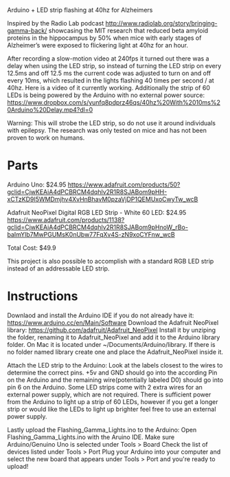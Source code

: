 Arduino + LED strip flashing at 40hz for Alzheimers

Inspired by the Radio Lab podcast http://www.radiolab.org/story/bringing-gamma-back/ showcasing the MIT research that reduced beta amyloid proteins in the hippocampus by 50% when mice with early stages of Alzheimer’s were exposed to flickering light at 40hz for an hour.

After recording a slow-motion video at 240fps it turned out there was a delay when using the LED strip, so instead of turning the LED strip on every 12.5ms and off 12.5 ms the current code was adjusted to turn on and off every 10ms, which resulted in the lights flashing 40 times per second / at 40hz. Here is a video of it currently working. Additionally the strip of 60 LEDs is being powered by the Arduino with no external power source: https://www.dropbox.com/s/yunfq8pdprz46qs/40hz%20With%2010ms%20Arduino%20Delay.mp4?dl=0


Warning: This will strobe the LED strip, so do not use it around individuals with epilepsy. 
The research was only tested on mice and has not been proven to work on humans.

# Parts
Arduino Uno: $24.95
https://www.adafruit.com/products/50?gclid=CjwKEAiA4dPCBRCM4dqhlv2R1R8SJABom9pHH-xCTzKD9I5WMDmjhv4XvHnBhavM0pzaVjDP1QEMUxoCwyTw_wcB

Adafruit NeoPixel Digital RGB LED Strip - White 60 LED: $24.95
https://www.adafruit.com/products/1138?gclid=CjwKEAiA4dPCBRCM4dqhlv2R1R8SJABom9pHnoW_rBo-baImYlb7MwPGUMsK0nUbw77FqXv4S-zN9xoCYFnw_wcB

Total Cost:
$49.9

This project is also possible to accomplish with a standard RGB LED strip instead of an addressable LED strip.
# Instructions
Downlaod and install the Arduino IDE if you do not already have it: https://www.arduino.cc/en/Main/Software
Download the Adafruit NeoPixel library: https://github.com/adafruit/Adafruit_NeoPixel
Install it by unziping the folder, renaming it to Adafruit_NeoPixel and add it to the Arduino library folder. On Mac it is located under ~/Documents/Arduino/library. If there is no folder named library create one and place the Adafruit_NeoPixel inside it. 

Attach the LED strip to the Arduino: Look at the labels closest to the wires to determine the correct pins. +5v and GND should go into the according Pin on the Arduino and the remaining wire(potentially labeled D0) should go into pin 6 on the Arduino. Some LED strips come with 2 extra wires for an external power supply, which are not required. There is sufficient power from the Arduino to light up a strip of 60 LEDs, however if you get a longer strip or would like the LEDs to light up brighter feel free to use an external power supply.

Lastly upload the Flashing_Gamma_Lights.ino to the Arduino:
Open Flashing_Gamma_Lights.ino with the Aruino IDE.
Make sure Arduino/Genuino Uno is selected under Tools > Board 
Check the list of devices listed under Tools > Port
Plug your Arduino into your computer and select the new board that appears under Tools > Port and you're ready to upload!
